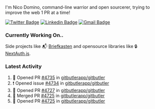 
I'm Nico Domino, command-line warrior and open sourcerer, trying to improve the web 1 PR at a time!

[![Twitter Badge](https://img.shields.io/badge/-@ndom91-1ca0f1?style=flat-square&labelColor=1ca0f1&logo=twitter&logoColor=white&link=https://twitter.com/ndom91)](https://twitter.com/ndom91) [![Linkedin Badge](https://img.shields.io/badge/-ndom91-blue?style=flat-square&logo=Linkedin&logoColor=white&link=https://www.linkedin.com/in/ndom91/)](https://www.linkedin.com/in/ndom91/) [![Gmail Badge](https://img.shields.io/badge/-yo@ndo.dev-c14438?style=flat-square&logo=mail.ru&logoColor=white&link=mailto:yo@ndo.dev)](mailto:yo@ndo.dev)

### Currently Working On..

Side projects like 📬 [Briefkasten](https://briefkastenhq.com) and opensource libraries like 🔒 [NextAuth.js](https://github.com/nextauthjs/next-auth).

<!--START_SECTION_PROFILE_VIEWS:readme-info-->
<!--END_SECTION_PROFILE_VIEWS:readme-info-->

<!--START_SECTION_DAILY_COMMIT:readme-info-->
<!--END_SECTION_DAILY_COMMIT:readme-info-->

<!--START_SECTION_WEEKLY_COMMIT:readme-info-->
<!--END_SECTION_WEEKLY_COMMIT:readme-info-->

### Latest Activity

<!--START_SECTION:activity-->
1. 💪 Opened PR [#4735](https://github.com/gitbutlerapp/gitbutler/pull/4735) in [gitbutlerapp/gitbutler](https://github.com/gitbutlerapp/gitbutler)
2. ❗ Opened issue [#4734](https://github.com/gitbutlerapp/gitbutler/issues/4734) in [gitbutlerapp/gitbutler](https://github.com/gitbutlerapp/gitbutler)
3. 💪 Opened PR [#4727](https://github.com/gitbutlerapp/gitbutler/pull/4727) in [gitbutlerapp/gitbutler](https://github.com/gitbutlerapp/gitbutler)
4. 🎉 Merged PR [#4725](https://github.com/gitbutlerapp/gitbutler/pull/4725) in [gitbutlerapp/gitbutler](https://github.com/gitbutlerapp/gitbutler)
5. 💪 Opened PR [#4725](https://github.com/gitbutlerapp/gitbutler/pull/4725) in [gitbutlerapp/gitbutler](https://github.com/gitbutlerapp/gitbutler)
<!--END_SECTION:activity-->
